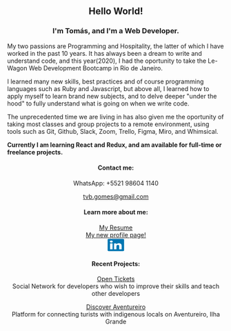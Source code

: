<div class="container" align="center">
  <h2 a>Hello World! </h2> 
  <h3 >I'm Tomás, and I'm a Web Developer.</h3>

  <p align="left">My two passions are Programming and Hospitality, the latter of which I have worked in the past 10 years. It has always been a dream to write and understand code, and this year(2020), I had the oportunity to take the Le-Wagon Web Development Bootcamp in Rio de Janeiro.</p>

  <p align="left">I learned many new skills, best practices and of course programming languages such as Ruby and Javascript, but above all, I learned how to apply myself to learn brand new subjects, and to delve deeper "under the hood" to fully understand what is going on when we write code.</p>

  <p align="left">The unprecedented time we are living in has also given me the oportunity of taking most classes and group projects to a remote environment, using tools such as Git, Github, Slack, Zoom, Trello, Figma, Miro, and Whimsical.</p>

  <p align="left"><strong> Currently I am learning React and Redux, and am available for full-time or freelance projects.</strong></p>

  <h4>Contact me:</h4>
  <p> WhatsApp: +5521 98604 1140 </p>
  <a href="mailto:tvb.gomes@gmail.com" target="_blank">tvb.gomes@gmail.com</a>

  <h4>Learn more about me:</h4>
  <a href="https://www.canva.com/design/DAET3kjYugc/0UPfW2Kn20Eknpz3clahQA/view?utm_content=DAET3kjYugc&utm_campaign=designshare&utm_medium=link&utm_source=publishsharelink"> My Resume</a> <br>
  <a href="https://tvbgo.github.io/profile/"> My new profile page!</a> <br>
  <a href="https://www.linkedin.com/in/tomas-v-de-brito-gomes-a7747997/" target="_blank"><img align="center" src="https://raw.githubusercontent.com/devicons/devicon/master/icons/linkedin/linkedin-original.svg" alt="tomas v de brito gomes" height="30" width="40" /></a>
  
  <h4>Recent Projects:</h4>
  
  <a href="https://opentickets.herokuapp.com/">Open Tickets </a> <br> Social Network for developers who wish to improve their skills and teach other developers

  <a href="http://www.discoveraventureiro.com/">Discover Aventureiro </a> <br> Platform for connecting turists with indigenous locals on Aventureiro, Ilha Grande
  
  
</div>



